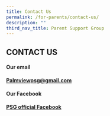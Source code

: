 ```yaml
---
title: Contact Us
permalink: /for-parents/contact-us/
description: ""
third_nav_title: Parent Support Group
---
```

## CONTACT US

#### Our email

**[Palmviewpsg@gmail.com](mailto:Palmviewpsg@gmail.com)**

#### Our Facebook

 **[PSG official Facebook](https://www.facebook.com/psgatpalmviewpri)**